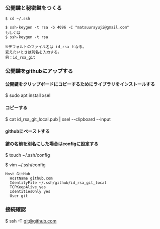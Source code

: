 ### 公開鍵と秘密鍵をつくる
```
$ cd ~/.ssh

$ ssh-keygen -t rsa -b 4096 -C "matsuurayuji@gmail.com"
もしくは
$ ssh-keygen -t rsa

※デフォルトのファイル名は id_rsa となる。
変えたいときは別名を入力する。
例：id_rsa_git
```

### 公開鍵をgithubにアップする
#### 公開鍵をクリップボードにコピーするためにライブラリをインストールする
$ sudo apt install xsel

#### コピーする
$ cat id_rsa_git_local.pub | xsel --clipboard --input

#### githubにペーストする

#### 鍵の名前を別名にした場合はconfigに設定する
$ touch ~/.ssh/config

$ vim ~/.ssh/config
```
Host GitHub
  HostName github.com
  IdentityFile ~/.ssh/github/id_rsa_git_local
  TCPKeepAlive yes
  IdentitiesOnly yes
  User git
```

### 接続確認
$ ssh -T git@github.com
